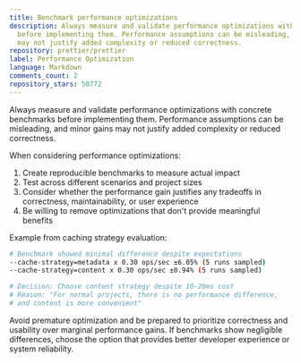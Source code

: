 ```yaml
---
title: Benchmark performance optimizations
description: Always measure and validate performance optimizations with concrete benchmarks
  before implementing them. Performance assumptions can be misleading, and minor gains
  may not justify added complexity or reduced correctness.
repository: prettier/prettier
label: Performance Optimization
language: Markdown
comments_count: 2
repository_stars: 50772
---
```


Always measure and validate performance optimizations with concrete benchmarks before implementing them. Performance assumptions can be misleading, and minor gains may not justify added complexity or reduced correctness.

When considering performance optimizations:
1. Create reproducible benchmarks to measure actual impact
2. Test across different scenarios and project sizes
3. Consider whether the performance gain justifies any tradeoffs in correctness, maintainability, or user experience
4. Be willing to remove optimizations that don't provide meaningful benefits

Example from caching strategy evaluation:
```bash
# Benchmark showed minimal difference despite expectations
--cache-strategy=metadata x 0.30 ops/sec ±6.05% (5 runs sampled)
--cache-strategy=content x 0.30 ops/sec ±0.94% (5 runs sampled)

# Decision: Choose content strategy despite 10-20ms cost
# Reason: "For normal projects, there is no performance difference, 
# and content is more convenient"
```

Avoid premature optimization and be prepared to prioritize correctness and usability over marginal performance gains. If benchmarks show negligible differences, choose the option that provides better developer experience or system reliability.